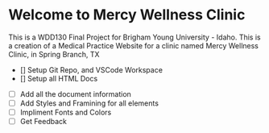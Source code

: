 # Welcome to Mercy Wellness Clinic

This is a WDD130 Final Project for Brigham Young University - Idaho.
This is a creation of a Medical Practice Website for a clinic named Mercy Wellness Clinic, in Spring Branch, TX

 - [] Setup Git Repo, and VSCode Workspace
 - [] Setup all HTML Docs
 - [ ] Add all the document information
 - [ ] Add Styles and Framining for all elements
 - [ ] Impliment Fonts and Colors
 - [ ] Get Feedback
